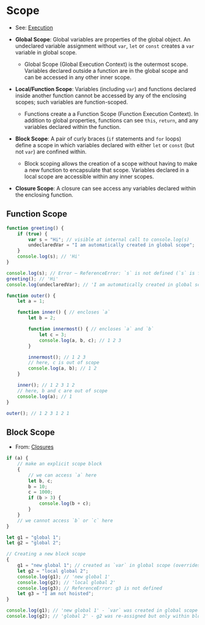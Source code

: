 # Scope
* See: [Execution](execution.md)

* __Global Scope__: Global variables are properties of the global object. An undeclared variable  assignment without `var`, `let` or `const`  creates a `var` variable in global scope.
	* Global Scope (Global Execution Context) is the outermost scope. Variables declared outside a function are in the global scope and can be accessed in any other inner scope.
* __Local/Function Scope__: Variables (including `var`) and functions declared inside another function cannot be accessed by any of the enclosing scopes; such variables are function-scoped.
	* Functions create a a Function Scope (Function Execution Context). In addition to global properties, functions can see `this`, `return`, and any variables declared within the function.
* __Block Scope__: A pair of curly braces (`if` statements and `for` loops) define a scope in which variables declared with either `let` or `const` (but not `var`) are confined within.
	* Block scoping allows the creation of a scope without having to make a new function to encapsulate that scope. Variables declared in a local scope are accessible within any inner scopes.
* __Closure Scope__: A closure can see access any variables declared within the enclosing function.


## Function Scope

```javascript
function greeting() {
	if (true) {
		var s = "Hi"; // visible at internal call to console.log(s)
		undeclaredVar = "I am automatically created in global scope";
	}
	console.log(s); // 'Hi'
}

console.log(s); // Error — ReferenceError: `s` is not defined (`s` is function-scoped)
greeting(); // 'Hi'
console.log(undeclaredVar); // 'I am automatically created in global scope'
```

```javascript
function outer() {
	let a = 1;

	function inner() { // encloses `a`
		let b = 2;

		function innermost() { // encloses `a` and `b`
			let c = 3;
			console.log(a, b, c); // 1 2 3
		}

		innermost(); // 1 2 3
		// here, c is out of scope
		console.log(a, b); // 1 2
	}

	inner(); // 1 2 3 1 2
	// here, b and c are out of scope
	console.log(a); // 1
}

outer(); // 1 2 3 1 2 1

```

## Block Scope

* From: [Closures](closures.md)
```javascript
if (a) {
	// make an explicit scope block
	{
		// we can access `a` here
		let b, c;
		b = 10;
		c = 1000;
		if (b > 3) {
			console.log(b + c);
		}
	}
	// we cannot access `b` or `c` here
}
```

```javascript
let g1 = "global 1";
let g2 = "global 2";

// Creating a new block scope
{
	g1 = "new global 1"; // created as `var` in global scope (overrides `let g1`)
	let g2 = "local global 2";
	console.log(g1); // 'new global 1'
	console.log(g2); // 'local global 2'
	console.log(g3); // ReferenceError: g3 is not defined
	let g3 = "I am not hoisted";
}

console.log(g1); // 'new global 1' - `var` was created in global scope
console.log(g2); // 'global 2' - g2 was re-assigned but only within block scope
```